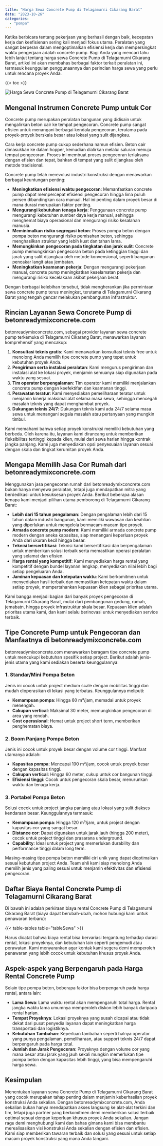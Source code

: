 ```yaml
---
title: "Harga Sewa Concrete Pump di Telagamurni Cikarang Barat"
date: "2023-10-26"
categories: 
  - "pompa"
---
```


Ketika berbicara tentang pekerjaan yang berhasil dengan baik, kecepatan kerja dan keefisienan sering kali menjadi fokus utama. Peralatan yang sangat berperan dalam mengoptimalkan efisiensi kerja dan mempersingkat waktu pengerjaan adalah concrete pump. Bagi Anda yang mencari tahu lebih lanjut tentang harga sewa Concrete Pump di Telagamurni Cikarang Barat, artikel ini akan membahas berbagai faktor terkait peralatan ini, termasuk keunggulan penggunaannya dan perincian harga sewa yang perlu untuk rencana proyek Anda.

{{< toc >}}

![Harga Sewa Concrete Pump di Telagamurni Cikarang Barat](https://betoncor8.github.io/pump/concrete-pump%20(22).png)

## Mengenal Instrumen Concrete Pump untuk Cor

Concrete pump merupakan peralatan bangunan yang didisain untuk mengalirkan beton cair ke tempat pengecoran. Concrete pump sangat efisien untuk menangani berbagai kendala pengecoran, terutama pada proyek-proyek berskala besar atau lokasi yang sulit dijangkau.

Cara kerja concrete pump cukup sederhana namun efisien. Beton cair dimasukkan ke dalam hopper, kemudian dialirkan melalui saluran menuju tempat pengecoran. Proses ini membuat proses pengecoran terlaksana dengan efisien dan tepat, bahkan di tempat yang sulit dijangkau oleh metode tradisional.

Concrete pump telah merevolusi industri konstruksi dengan menawarkan berbagai keuntungan penting:

- **Meningkatkan efisiensi waktu pengecoran**: Memanfaatkan concrete pump dapat mempercepat efisiensi pengecoran hingga lima puluh persen dibandingkan cara manual. Hal ini penting dalam proyek besar di mana durasi merupakan faktor penting.
- **Mengurangi kebutuhan tenaga kerja**: Penggunaan concrete pump mengurangi kebutuhan sumber daya kerja manual, sehingga menghemat biaya operasional dan mengurangi risiko kesalahan manusia.
- **Meminimalkan risiko segregasi beton**: Proses pompa beton dengan pompa beton mengurangi risiko pemisahan beton, sehingga menghasilkan struktur yang lebih kuat dan tahan lama.
- **Memungkinkan pengecoran pada tingkatan dan jarak sulit**: Concrete pump memungkinkan pengecoran beton pada ketinggian tinggi dan jarak yang sulit dijangkau oleh metode konvensional, seperti bangunan pencakar langit atau jembatan.
- **Meningkatkan keamanan pekerja**: Dengan mengurangi pekerjaan manual, concrete pump meningkatkan keselamatan pekerja dan mengurangi risiko kecelakaan akibat pekerjaan berat.

Dengan berbagai kelebihan tersebut, tidak mengherankan jika permintaan sewa concrete pump terus meningkat, terutama di Telagamurni Cikarang Barat yang tengah gencar melakukan pembangunan infrastruktur.

## Rincian Layanan Sewa Concrete Pump di betonreadymixconcrete.com

betonreadymixconcrete.com, sebagai provider layanan sewa concrete pump terkemuka di Telagamurni Cikarang Barat, menawarkan layanan komprehensif yang mencakup:

1. **Konsultasi teknis gratis**: Kami menawarkan konsultasi teknis free untuk menolong Anda memilih tipe concrete pump yang tepat untuk kebutuhan proyek Anda.
2. **Pengiriman serta instalasi peralatan**: Kami mengurus pengiriman dan instalasi alat ke lokasi proyek, menjamin semuanya siap digunakan pada waktu yang sesuai.
3. **Tim operator berpengalaman**: Tim operator kami memiliki menjalankan concrete pump dengan keefektifan dan keamanan tinggi.
4. **Perawatan teratur**: Kami menyediakan pemeliharaan teratur untuk menjamin kinerja maksimal alat selama masa sewa, sehingga mencegah masalah teknis yang dapat menghambat proyek.
5. **Dukungan teknis 24/7**: Dukungan teknis kami ada 24/7 selama masa sewa untuk menangani segala masalah atau pertanyaan yang mungkin timbul.

Kami memahami bahwa setiap proyek konstruksi memiliki kebutuhan yang berbeda. Oleh karena itu, layanan kami dirancang untuk memberikan fleksibilitas tertinggi kepada klien, mulai dari sewa harian hingga kontrak jangka panjang. Kami juga menyediakan opsi penyesuaian layanan sesuai dengan skala dan tingkat kerumitan proyek Anda.

## Mengapa Memilih Jasa Cor Rumah dari betonreadymixconcrete.com

Menggunakan jasa pengecoran rumah dari betonreadymixconcrete.com bukan hanya menyewa peralatan, tetapi juga mendapatkan mitra yang berdedikasi untuk kesuksesan proyek Anda. Berikut beberapa alasan kenapa kami menjadi pilihan utama pemborong di Telagamurni Cikarang Barat:

- **Lebih dari 15 tahun pengalaman**: Dengan pengalaman lebih dari 15 tahun dalam industri bangunan, kami memiliki wawasan dan keahlian yang diperlukan untuk mengelola bermacam-macam tipe proyek.
- **Armada concrete pump modern**: Kami memiliki armada concrete pump modern dengan aneka kapasitas, siap menangani keperluan proyek Anda dari ukuran kecil hingga besar.
- **Teknisi bersertifikasi**: Teknisi kami bersertifikasi dan berpengalaman untuk memberikan solusi terbaik serta memastikan operasi peralatan yang selamat dan efisien.
- **Harga rental yang kompetitif**: Kami menyediakan harga rental yang kompetitif dengan bundel layanan lengkap, menyediakan nilai lebih bagi setiap pengeluaran Anda.
- **Jaminan kepuasan dan ketepatan waktu**: Kami berkomitmen untuk menyediakan hasil terbaik dan memastikan ketepatan waktu dalam setiap proyek, mempertahankan kepuasan klien sebagai prioritas utama.

Kami bangga menjadi bagian dari banyak proyek pengecoran di Telagamurni Cikarang Barat, mulai dari pembangunan gedung, rumah, jemabatn, hingga proyek infrastruktur skala besar. Kepuasan klien adalah prioritas utama kami, dan kami selalu berinovasi untuk menyediakan service terbaik.

## Tipe Concrete Pump untuk Pengecoran dan Manfaatnya di betonreadymixconcrete.com

betonreadymixconcrete.com menawarkan beragam tipe concrete pump untuk mencukupi kebutuhan spesifik setiap project. Berikut adalah jenis-jenis utama yang kami sediakan beserta keunggulannya:

### 1\. Standar/Mini Pompa Beton

Jenis ini cocok untuk project medium scale dengan mobilitas tinggi dan mudah dioperasikan di lokasi yang terbatas. Keunggulannya meliputi:

- **Kemampuan pompa**: Hingga 60 m³/jam, memadai untuk proyek menengah.
- **Cakupan vertical**: Maksimal 30 meter, memungkinkan pengecoran di area yang rendah.
- **Cost operasional**: Hemat untuk project short term, memberikan penghematan biaya.

### 2\. Boom Panjang Pompa Beton

Jenis ini cocok untuk proyek besar dengan volume cor tinggi. Manfaat utamanya adalah:

- **Kapasitas pompa**: Mencapai 100 m³/jam, cocok untuk proyek besar dengan kapasitas tinggi.
- **Cakupan vertical**: Hingga 60 meter, cukup untuk cor bangunan tinggi.
- **Efisiensi tinggi**: Cocok untuk pengecoran skala besar, menurunkan waktu dan tenaga kerja.

### 3\. Portabel Pompa Beton

Solusi cocok untuk project jangka panjang atau lokasi yang sulit diakses kendaraan besar. Keunggulannya termasuk:

- **Kemampuan pompa**: Hingga 120 m³/jam, untuk project dengan kapasitas cor yang sangat besar.
- **Distance cor**: Dapat digunakan untuk jarak jauh (hingga 200 meter), cocok untuk project tinggi dan prasarana underground.
- **Capability**: Ideal untuk project yang memerlukan durability dan performance tinggi dalam long term.

Masing-masing tipe pompa beton memiliki ciri unik yang dapat dioptimalkan sesuai kebutuhan project Anda. Team ahli kami siap menolong Anda memilih jenis yang paling sesuai untuk menjamin efektivitas dan efisiensi pengecoran.

## Daftar Biaya Rental Concrete Pump di Telagamurni Cikarang Barat

Di bawah ini adalah perkiraan biaya rental Concrete Pump di Telagamurni Cikarang Barat (biaya dapat berubah-ubah, mohon hubungi kami untuk penawaran terbaru):

{{< table-tables table="tableSewa" >}}

Harus dicatat bahwa biaya rental bisa bervariasi tergantung terhadap durasi rental, lokasi proyeknya, dan kebutuhan lain seperti pengemudi atau perawatan. Kami menyarankan agar kontak kami segera demi memperoleh penawaran yang lebih cocok untuk kebutuhan khusus proyek Anda.

## Aspek-aspek yang Berpengaruh pada Harga Rental Concrete Pump

Selain tipe pompa beton, beberapa faktor bisa berpengaruh pada harga rental, antara lain:

- **Lama Sewa**: Lama waktu rental akan mempengaruhi total harga. Rental jangka waktu lama umumnya memperoleh diskon lebih banyak daripada rental harian.
- **Tempat Proyeknya**: Lokasi proyeknya yang susah dicapai atau tidak dekat dari pusat penyedia layanan dapat meningkatkan harga transportasi dan logistiknya.
- **Kebutuhan Tambahan**: Keperluan tambahan seperti halnya operator yang punya pengalaman, pemeliharaan, atau support teknis 24/7 dapat berpengaruh pada harga total.
- **Jumlah dan Jarak Pengecoran**: Proyeknya dengan volume cor yang mana besar atau jarak yang jauh sekali mungkin memerlukan tipe pompa beton dengan kapasitas lebih tinggi, yang bisa mempengaruhi harga sewa.

## Kesimpulan

Menentukan layanan sewa Concrete Pump di Telagamurni Cikarang Barat yang cocok merupakan tahap penting dalam menjamin keberhasilan proyek konstruksi Anda sekalian. Dengan betonreadymixconcrete.com, Anda sekalian bukan hanya mendapatkan akses langsung ke alat-alat terkini dan tim, tetapi juga partner yang berkomitmen demi memberikan solusi terbaik optimal sesuai dengan keperluan khusus proyek Anda sekalian. Jangan ragu demi menghubungi kami dan bahas gimana kami bisa membantu merealisasikan visi konstruksi Anda sekalian dengan efisien dan efisien. Kami siap memberikan tawaran terbaik dan solusi yang sesuai untuk setiap macam proyek konstruksi yang mana Anda tangani.
